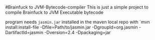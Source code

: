 #Brainfuck to JVM-Bytecode-compiler
This is just a simple project to compile Brainfuck to JVM Executable bytecode

program needs `jasmin.jar` installed in the maven local repo with `mvn install:install-file -Dfile=Path/to/jasmin.jar -DgroupId=org.jasmin -DartifactId=jasmin -Dversion=2.4 -Dpackaging=jar